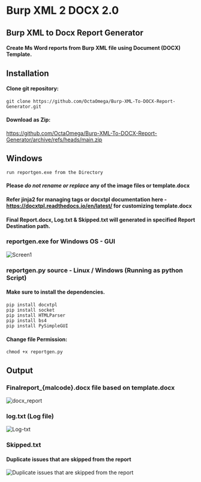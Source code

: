 # Burp XML 2 DOCX 2.0
## Burp XML to Docx Report Generator

#### Create Ms Word reports from Burp XML file using Document (DOCX) Template.

## Installation

#### Clone git repository:

```
git clone https://github.com/OctaOmega/Burp-XML-To-DOCX-Report-Generator.git
```
#### Download as Zip:

https://github.com/OctaOmega/Burp-XML-To-DOCX-Report-Generator/archive/refs/heads/main.zip

## Windows 
```
run reportgen.exe from the Directory
```
#### 	**Please _do not rename or replace_ any of the image files or template.docx**
#### Refer jinja2 for managing tags or docxtpl documentation here - https://docxtpl.readthedocs.io/en/latest/ for customizing template.docx
#### Final Report.docx, Log.txt & Skipped.txt will generated in specified Report Destination path.
### reportgen.exe for Windows OS  - GUI

![Screen1](https://user-images.githubusercontent.com/85091462/194997449-430cefe9-931d-4c69-9089-ab89607c97c1.jpg)

### reportgen.py source - Linux / Windows (Running as python Script)

#### Make sure to install the dependencies.

```
pip install docxtpl
pip install socket
pip install HTMLParser
pip install bs4
pip install PySimpleGUI
```
#### Change file Permission:
```
chmod +x reportgen.py
```
## Output

### Finalreport_{malcode}.docx file based on template.docx

![docx_report](https://user-images.githubusercontent.com/85091462/194998102-ff271772-a296-4cb2-9104-e3fff3177eee.jpg)

### log.txt (Log file)

![Log-txt](https://user-images.githubusercontent.com/85091462/194998128-d3422d07-6d94-4307-9a3f-d58f4b874044.jpg)

### Skipped.txt
#### Duplicate issues that are skipped from the report

![Duplicate issues that are skipped from the report](https://user-images.githubusercontent.com/85091462/194998161-d3b0d924-ade9-4282-b399-86068fe116d0.jpg)

## 
